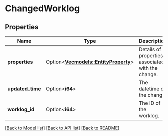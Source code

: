 # ChangedWorklog

## Properties

Name | Type | Description | Notes
------------ | ------------- | ------------- | -------------
**properties** | Option<[**Vec<models::EntityProperty>**](EntityProperty.md)> | Details of properties associated with the change. | [optional][readonly]
**updated_time** | Option<**i64**> | The datetime of the change. | [optional][readonly]
**worklog_id** | Option<**i64**> | The ID of the worklog. | [optional][readonly]

[[Back to Model list]](../README.md#documentation-for-models) [[Back to API list]](../README.md#documentation-for-api-endpoints) [[Back to README]](../README.md)


